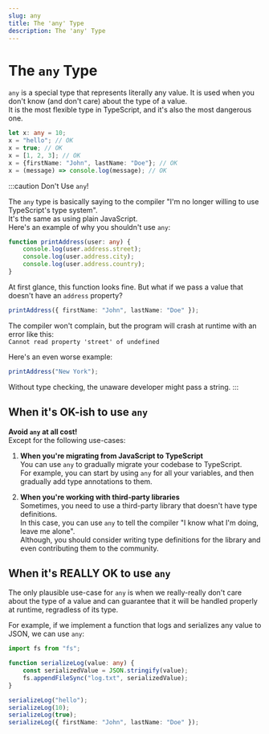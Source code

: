 ```yaml
---
slug: any
title: The 'any' Type
description: The 'any' Type
---
```


# The `any` Type

`any` is a special type that represents literally any value. It is used when you don't know (and don't care) about the type of a value.  
It is the most flexible type in TypeScript, and it's also the most dangerous one.

```ts
let x: any = 10;
x = "hello"; // OK
x = true; // OK
x = [1, 2, 3]; // OK
x = {firstName: "John", lastName: "Doe"}; // OK
x = (message) => console.log(message); // OK
```

:::caution Don't Use `any`!

The `any` type is basically saying to the compiler "I'm no longer willing to use TypeScript's type system".  
It's the same as using plain JavaScript.  
Here's an example of why you shouldn't use `any`:
```ts
function printAddress(user: any) {
    console.log(user.address.street);
    console.log(user.address.city);
    console.log(user.address.country);
}
```
At first glance, this function looks fine. But what if we pass a value that doesn't have an `address` property?
```ts
printAddress({ firstName: "John", lastName: "Doe" });
```
The compiler won't complain, but the program will crash at runtime with an error like this:  
`Cannot read property 'street' of undefined`  

Here's an even worse example:
```ts
printAddress("New York");
```
Without type checking, the unaware developer might pass a string.
:::

## When it's OK-ish to use `any`

**Avoid `any` at all cost!**  
Except for the following use-cases:

1. **When you're migrating from JavaScript to TypeScript**  
   You can use `any` to gradually migrate your codebase to TypeScript.  
   For example, you can start by using `any` for all your variables, and then gradually add type annotations to them.

2. **When you're working with third-party libraries**  
   Sometimes, you need to use a third-party library that doesn't have type definitions.  
   In this case, you can use `any` to tell the compiler "I know what I'm doing, leave me alone".  
   Although, you should consider writing type definitions for the library and even contributing them to the community.

## When it's REALLY OK to use `any`

The only plausible use-case for `any` is when we really-really don't care about the type of a value and can guarantee that it will be handled properly at runtime, regradless of its type.  

For example, if we implement a function that logs and serializes any value to JSON, we can use `any`:

```ts
import fs from "fs";

function serializeLog(value: any) {
    const serializedValue = JSON.stringify(value);
    fs.appendFileSync("log.txt", serializedValue);    
}

serializeLog("hello");
serializeLog(10);
serializeLog(true);
serializeLog({ firstName: "John", lastName: "Doe" });
```
